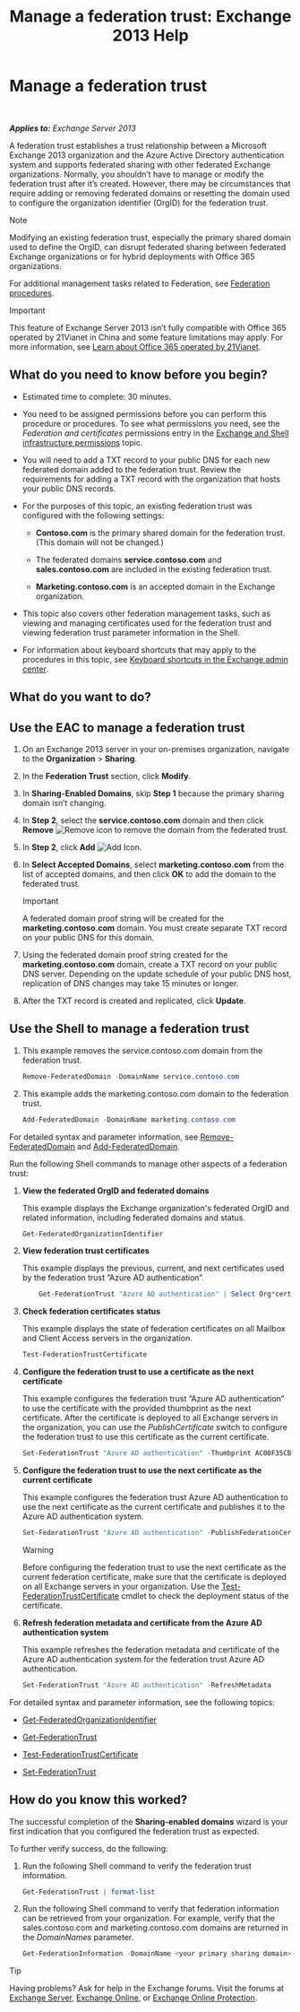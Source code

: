 ﻿---
title: 'Manage a federation trust: Exchange 2013 Help'
TOCTitle: Manage a federation trust
ms:assetid: 0439839f-2052-4bc9-9d30-aa6e7d51b733
ms:mtpsurl: https://technet.microsoft.com/en-us/library/JJ673036(v=EXCHG.150)
ms:contentKeyID: 49289152
ms.date: 12/09/2016
mtps_version: v=EXCHG.150
---

# Manage a federation trust

 

_**Applies to:** Exchange Server 2013_


A federation trust establishes a trust relationship between a Microsoft Exchange 2013 organization and the Azure Active Directory authentication system and supports federated sharing with other federated Exchange organizations. Normally, you shouldn’t have to manage or modify the federation trust after it’s created. However, there may be circumstances that require adding or removing federated domains or resetting the domain used to configure the organization identifier (OrgID) for the federation trust.


> [!NOTE]
> Modifying an existing federation trust, especially the primary shared domain used to define the OrgID, can disrupt federated sharing between federated Exchange organizations or for hybrid deployments with Office 365 organizations.



For additional management tasks related to Federation, see [Federation procedures](federation-procedures-exchange-2013-help.md).


> [!IMPORTANT]
> This feature of Exchange Server 2013 isn’t fully compatible with Office 365 operated by 21Vianet in China and some feature limitations may apply. For more information, see <A href="https://go.microsoft.com/fwlink/?linkid=313640">Learn about Office 365 operated by 21Vianet</A>.



## What do you need to know before you begin?

  - Estimated time to complete: 30 minutes.

  - You need to be assigned permissions before you can perform this procedure or procedures. To see what permissions you need, see the *Federation and certificates* permissions entry in the [Exchange and Shell infrastructure permissions](exchange-and-shell-infrastructure-permissions-exchange-2013-help.md) topic.

  - You will need to add a TXT record to your public DNS for each new federated domain added to the federation trust. Review the requirements for adding a TXT record with the organization that hosts your public DNS records.

  - For the purposes of this topic, an existing federation trust was configured with the following settings:
    
      - **Contoso.com** is the primary shared domain for the federation trust. (This domain will not be changed.)
    
      - The federated domains **service.contoso.com** and **sales.contoso.com** are included in the existing federation trust.
    
      - **Marketing.contoso.com** is an accepted domain in the Exchange organization.

  - This topic also covers other federation management tasks, such as viewing and managing certificates used for the federation trust and viewing federation trust parameter information in the Shell.

  - For information about keyboard shortcuts that may apply to the procedures in this topic, see [Keyboard shortcuts in the Exchange admin center](keyboard-shortcuts-in-the-exchange-admin-center-2013-help.md).

## What do you want to do?

## Use the EAC to manage a federation trust

1.  On an Exchange 2013 server in your on-premises organization, navigate to the **Organization** \> **Sharing**.

2.  In the **Federation Trust** section, click **Modify**.

3.  In **Sharing-Enabled Domains**, skip **Step 1** because the primary sharing domain isn’t changing.

4.  In **Step 2**, select the **service.contoso.com** domain and then click **Remove** ![Remove icon](images/Dd362328.479b6ced-8d64-4277-a725-f17fea202b28(EXCHG.150).gif "Remove icon") to remove the domain from the federated trust.

5.  In **Step 2**, click **Add** ![Add Icon](images/JJ218640.c1e75329-d6d7-4073-a27d-498590bbb558(EXCHG.150).gif "Add Icon").

6.  In **Select Accepted Domains**, select **marketing.contoso.com** from the list of accepted domains, and then click **OK** to add the domain to the federated trust.
    

    > [!IMPORTANT]
    > A federated domain proof string will be created for the <STRONG>marketing.contoso.com</STRONG> domain. You must create separate TXT record on your public DNS for this domain.



7.  Using the federated domain proof string created for the **marketing.contoso.com** domain, create a TXT record on your public DNS server. Depending on the update schedule of your public DNS host, replication of DNS changes may take 15 minutes or longer.

8.  After the TXT record is created and replicated, click **Update**.

## Use the Shell to manage a federation trust

1.  This example removes the service.contoso.com domain from the federation trust.
    
    ```powershell
    Remove-FederatedDomain -DomainName service.contoso.com
    ```

2.  This example adds the marketing.contoso.com domain to the federation trust.
    
    ```powershell
    Add-FederatedDomain -DomainName marketing.contoso.com
    ```

For detailed syntax and parameter information, see [Remove-FederatedDomain](https://technet.microsoft.com/en-us/library/dd298128\(v=exchg.150\)) and [Add-FederatedDomain](https://technet.microsoft.com/en-us/library/dd351208\(v=exchg.150\)).

Run the following Shell commands to manage other aspects of a federation trust:

1.  **View the federated OrgID and federated domains**
    
    This example displays the Exchange organization's federated OrgID and related information, including federated domains and status.
    
    ```powershell
    Get-FederatedOrganizationIdentifier
    ```

2.  **View federation trust certificates**
    
    This example displays the previous, current, and next certificates used by the federation trust ”Azure AD authentication”.
    
    ```powershell
        Get-FederationTrust "Azure AD authentication" | Select Org*certificate
    ```
    
3.  **Check federation certificates status**
    
    This example displays the state of federation certificates on all Mailbox and Client Access servers in the organization.
    
    ```powershell
    Test-FederationTrustCertificate
    ```

4.  **Configure the federation trust to use a certificate as the next certificate**
    
    This example configures the federation trust ”Azure AD authentication” to use the certificate with the provided thumbprint as the next certificate. After the certificate is deployed to all Exchange servers in the organization, you can use the *PublishCertificate* switch to configure the federation trust to use this certificate as the current certificate.
    
    ```powershell
    Set-FederationTrust "Azure AD authentication" -Thumbprint AC00F35CBA8359953F4126E0984B5CCAFA2F4F17
    ```

5.  **Configure the federation trust to use the next certificate as the current certificate**
    
    This example configures the federation trust Azure AD authentication to use the next certificate as the current certificate and publishes it to the Azure AD authentication system.
    
    ```powershell
    Set-FederationTrust "Azure AD authentication" -PublishFederationCertificate
    ```
    

    > [!WARNING]
    > Before configuring the federation trust to use the next certificate as the current federation certificate, make sure that the certificate is deployed on all Exchange servers in your organization. Use the <A href="https://technet.microsoft.com/en-us/library/dd335228(v=exchg.150)">Test-FederationTrustCertificate</A> cmdlet to check the deployment status of the certificate.



6.  **Refresh federation metadata and certificate from the Azure AD authentication system**
    
    This example refreshes the federation metadata and certificate of the Azure AD authentication system for the federation trust Azure AD authentication.
    
    ```powershell
    Set-FederationTrust "Azure AD authentication" -RefreshMetadata
    ```

For detailed syntax and parameter information, see the following topics:

  - [Get-FederatedOrganizationIdentifier](https://technet.microsoft.com/en-us/library/dd298149\(v=exchg.150\))

  - [Get-FederationTrust](https://technet.microsoft.com/en-us/library/dd351262\(v=exchg.150\))

  - [Test-FederationTrustCertificate](https://technet.microsoft.com/en-us/library/dd335228\(v=exchg.150\))

  - [Set-FederationTrust](https://technet.microsoft.com/en-us/library/dd298034\(v=exchg.150\))

## How do you know this worked?

The successful completion of the **Sharing-enabled domains** wizard is your first indication that you configured the federation trust as expected.

To further verify success, do the following:

1.  Run the following Shell command to verify the federation trust information.
    
    ```powershell
    Get-FederationTrust | format-list
    ```

2.  Run the following Shell command to verify that federation information can be retrieved from your organization. For example, verify that the sales.contoso.com and marketing.contoso.com domains are returned in the *DomainNames* parameter.
    
    ```powershell
    Get-FederationInformation -DomainName <your primary sharing domain>
    ```


> [!TIP]
> Having problems? Ask for help in the Exchange forums. Visit the forums at <A href="https://go.microsoft.com/fwlink/p/?linkid=60612">Exchange Server</A>, <A href="https://go.microsoft.com/fwlink/p/?linkid=267542">Exchange Online</A>, or <A href="https://go.microsoft.com/fwlink/p/?linkid=285351">Exchange Online Protection</A>.



